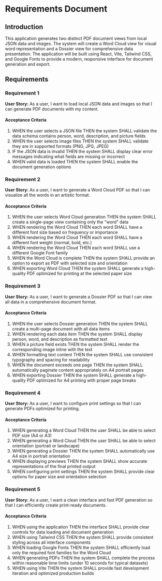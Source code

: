 # Requirements Document

## Introduction

This application generates two distinct PDF document views from local JSON data and images. The system will create a Word Cloud view for visual word representation and a Dossier view for comprehensive data presentation. The application will be built using React, Vite, Tailwind CSS, and Google Fonts to provide a modern, responsive interface for document generation and export.

## Requirements

### Requirement 1

**User Story:** As a user, I want to load local JSON data and images so that I can generate PDF documents with my content.

#### Acceptance Criteria

1. WHEN the user selects a JSON file THEN the system SHALL validate the data schema contains person, word, description, and picture fields
2. WHEN the user selects image files THEN the system SHALL validate they are in supported formats (PNG, JPG, JPEG)
3. IF the JSON data is invalid THEN the system SHALL display clear error messages indicating what fields are missing or incorrect
4. WHEN valid data is loaded THEN the system SHALL enable the document generation options

### Requirement 2

**User Story:** As a user, I want to generate a Word Cloud PDF so that I can visualize all the words in an artistic format.

#### Acceptance Criteria

1. WHEN the user selects Word Cloud generation THEN the system SHALL create a single-page view containing only the "word" data
2. WHEN rendering the Word Cloud THEN each word SHALL have a different font size based on frequency or importance
3. WHEN rendering the Word Cloud THEN each word SHALL have a different font weight (normal, bold, etc.)
4. WHEN rendering the Word Cloud THEN each word SHALL use a different Google Font family
5. WHEN the Word Cloud is complete THEN the system SHALL provide an option to export as PDF with selected size and orientation
6. WHEN exporting Word Cloud THEN the system SHALL generate a high-quality PDF optimized for printing at the selected paper size

### Requirement 3

**User Story:** As a user, I want to generate a Dossier PDF so that I can view all data in a comprehensive document format.

#### Acceptance Criteria

1. WHEN the user selects Dossier generation THEN the system SHALL create a multi-page document with all data items
2. WHEN rendering each data item THEN the system SHALL display person, word, and description as formatted text
3. WHEN a picture field exists THEN the system SHALL render the corresponding image inline with the text
4. WHEN formatting text content THEN the system SHALL use consistent typography and spacing for readability
5. WHEN the document exceeds one page THEN the system SHALL automatically paginate content appropriately on A4 portrait pages
6. WHEN exporting Dossier THEN the system SHALL generate a high-quality PDF optimized for A4 printing with proper page breaks

### Requirement 4

**User Story:** As a user, I want to configure print settings so that I can generate PDFs optimized for printing.

#### Acceptance Criteria

1. WHEN generating a Word Cloud THEN the user SHALL be able to select PDF size (A4 or A3)
2. WHEN generating a Word Cloud THEN the user SHALL be able to select orientation (portrait or landscape)
3. WHEN generating a Dossier THEN the system SHALL automatically use A4 size in portrait orientation
4. WHEN displaying previews THEN the system SHALL show accurate representations of the final printed output
5. WHEN configuring print settings THEN the system SHALL provide clear options for paper size and orientation selection

### Requirement 5

**User Story:** As a user, I want a clean interface and fast PDF generation so that I can efficiently create print-ready documents.

#### Acceptance Criteria

1. WHEN using the application THEN the interface SHALL provide clear controls for data loading and document generation
2. WHEN using Tailwind CSS THEN the system SHALL provide consistent styling across all interface components
3. WHEN loading Google Fonts THEN the system SHALL efficiently load only the required font families for the Word Cloud
4. WHEN generating PDFs THEN the system SHALL complete the process within reasonable time limits (under 10 seconds for typical datasets)
5. WHEN using Vite THEN the system SHALL provide fast development iteration and optimized production builds